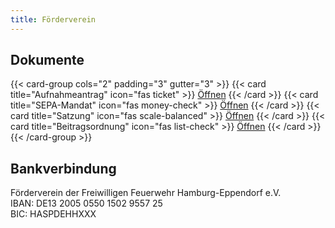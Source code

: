 ```yaml
---
title: Förderverein
---
```


## Dokumente
{{< card-group cols="2" padding="3" gutter="3" >}}
    {{< card title="Aufnahmeantrag" icon="fas ticket" >}}
        [Öffnen](./aufnahmeantrag_v1.pdf)
    {{< /card >}}
    {{< card title="SEPA-Mandat" icon="fas money-check" >}}
        [Öffnen](./sepa-mandat.pdf)
    {{< /card >}}
    {{< card title="Satzung" icon="fas scale-balanced" >}}
        [Öffnen](./satzung_1.4.1.pdf)
    {{< /card >}}
    {{< card title="Beitragsordnung" icon="fas list-check" >}}
        [Öffnen](./beitragsordnung.pdf)
    {{< /card >}}
{{< /card-group >}}


## Bankverbindung
Förderverein der Freiwilligen Feuerwehr Hamburg-Eppendorf e.V.  
IBAN: DE13 2005 0550 1502 9557 25  
BIC: HASPDEHHXXX